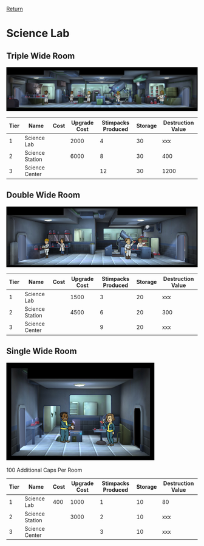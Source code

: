 [Return](../README.md)

Science Lab
===========

## Triple Wide Room

![Science Center](t3images/triplesciencecenter.jpg)

Tier | Name | Cost | Upgrade Cost | Stimpacks Produced | Storage | Destruction Value
------|------|------|------|------|------|------
1 | Science Lab | | 2000 | 4 | 30 | xxx
2 | Science Station | | 6000 | 8 | 30 | 400
3 | Science Center | | | 12 | 30 | 1200

## Double Wide Room

![Science Center](t2images/doublesciencestation.jpg)

Tier | Name | Cost | Upgrade Cost | Stimpacks Produced | Storage | Destruction Value
------|------|------|------|------|------|------
1 | Science Lab | | 1500 | 3 | 20 | xxx
2 | Science Station | | 4500 | 6 | 20 | 300
3 | Science Center | | | 9 | 20 | xxx

## Single Wide Room

![Science Lab](t1images/t1singlesciencelab.jpg)

100 Additional Caps Per Room

Tier | Name | Cost | Upgrade Cost | Stimpacks Produced | Storage | Destruction Value
------|------|------|------|------|------|------
1 | Science Lab | 400 | 1000 | 1 | 10 | 80
2 | Science Station | | 3000 | 2 | 10 | xxx
3 | Science Center | | | 3 | 10 | xxx
